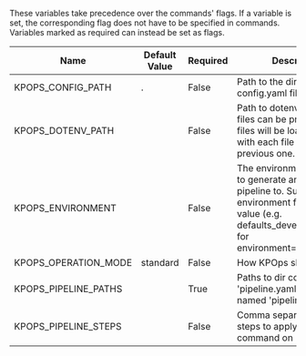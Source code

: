 These variables take precedence over the commands' flags. If a variable is set, the corresponding flag does not have to be specified in commands. Variables marked as required can instead be set as flags.

|        Name        |Default Value|Required|                                                                                Description                                                                                 |
|--------------------|-------------|--------|----------------------------------------------------------------------------------------------------------------------------------------------------------------------------|
|KPOPS_CONFIG_PATH   |.            |False   |Path to the dir containing config.yaml files                                                                                                                                |
|KPOPS_DOTENV_PATH   |             |False   |Path to dotenv file. Multiple files can be provided. The files will be loaded in order, with each file overriding the previous one.                                         |
|KPOPS_ENVIRONMENT   |             |False   |The environment you want to generate and deploy the pipeline to. Suffix your environment files with this value (e.g. defaults_development.yaml for environment=development).|
|KPOPS_OPERATION_MODE|standard     |False   |How KPOps should operate.                                                                                                                                                   |
|KPOPS_PIPELINE_PATHS|             |True    |Paths to dir containing 'pipeline.yaml' or files named 'pipeline.yaml'.                                                                                                     |
|KPOPS_PIPELINE_STEPS|             |False   |Comma separated list of steps to apply the command on                                                                                                                       |
